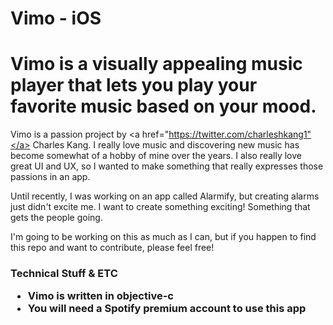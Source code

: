 # Vimo - iOS

<h1> Vimo is a visually appealing music player that lets you play your favorite music based on your mood. </h1>

Vimo is a passion project by <a href="https://twitter.com/charleshkang1"</a> Charles Kang</a>. I really love music and discovering new music has become somewhat of a hobby of mine over the years. I also really love great UI and UX, so I wanted to make something that really expresses those passions in an app.

 Until recently, I was working on an app called Alarmify, but creating alarms just didn't excite me. I want to create something exciting! Something that gets the people going.

I'm going to be working on this as much as I can, but if you happen to find this repo and want to contribute, please feel free!

<h3> Technical Stuff & ETC
<ul>
  <li> Vimo is written in objective-c </li>
  <li> You will need a Spotify premium account to use this app </li>
